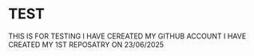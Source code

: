 # TEST
THIS IS FOR TESTING
I HAVE CEREATED MY GITHUB ACCOUNT
I HAVE CREATED MY 1ST REPOSATRY ON 23/06/2025
